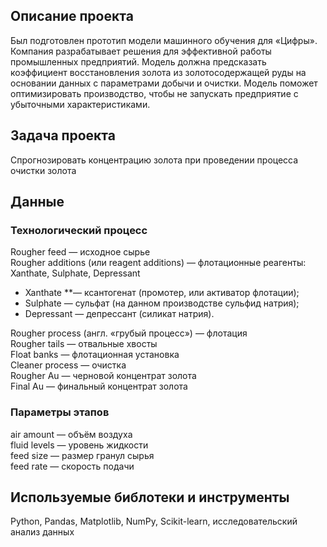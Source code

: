 ## Описание проекта
Был подготовлен прототип модели машинного обучения для «Цифры». Компания разрабатывает решения для эффективной работы промышленных предприятий.
Модель должна предсказать коэффициент восстановления золота из золотосодержащей руды на основании данных с параметрами добычи и очистки. 
Модель поможет оптимизировать производство, чтобы не запускать предприятие с убыточными характеристиками.
## Задача проекта
Спрогнозировать концентрацию золота при проведении процесса очистки золота
## Данные
### Технологический процесс
Rougher feed — исходное сырье   
Rougher additions (или reagent additions) — флотационные реагенты: Xanthate, Sulphate, Depressant  
- Xanthate **— ксантогенат (промотер, или активатор флотации);   
- Sulphate — сульфат (на данном производстве сульфид натрия);   
- Depressant — депрессант (силикат натрия).   

Rougher process (англ. «грубый процесс») — флотация  
Rougher tails — отвальные хвосты  
Float banks — флотационная установка  
Cleaner process — очистка  
Rougher Au — черновой концентрат золота  
Final Au — финальный концентрат золота  
### Параметры этапов  
air amount — объём воздуха  
fluid levels — уровень жидкости  
feed size — размер гранул сырья  
feed rate — скорость подачи  
## Используемые библотеки и инструменты
Python, Pandas, Matplotlib, NumPy, Scikit-learn, исследовательский анализ данных

